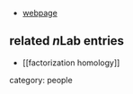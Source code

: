 

* [webpage](http://geoffroy.horel.org)

## related $n$Lab entries

* [[factorization homology]]

category: people